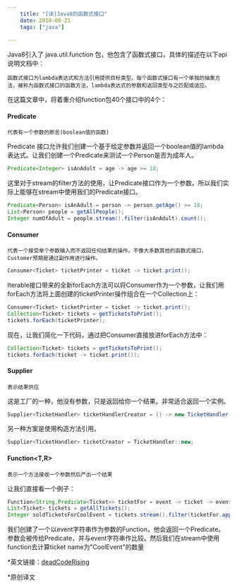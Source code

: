 ```yaml
---
    title: "[译]Java8的函数式接口"
    date: 2018-08-21
    tags: ["java"]
    
---
```


Java8引入了 java.util.function 包，他包含了函数式接口，具体的描述在以下api说明文档中：

 

    函数式接口为lambda表达式和方法引用提供目标类型。每个函数式接口有一个单独的抽象方法，被称为函数式接口的函数方法，lambda表达式的参数和返回类型与之匹配或适应。
 

在这篇文章中，将着重介绍function包40个接口中的4个：

 

#### Predicate<T>

    代表有一个参数的断言(boolean值的函数)
Predicate 接口允许我们创建一个基于给定参数并返回一个boolean值的lambda表达式。让我们创建一个Predicate来测试一个Person是否为成年人。

```java
Predicate<Integer> isAnAdult = age -> age >= 18;
```
这里对于stream的filter方法的使用，让Predicate接口作为一个参数。所以我们实际上能够在stream中使用我们的Predicate接口。

```java
Predicate<Person> isAnAdult = person -> person.getAge() >= 18;
List<Person> people = getAllPeople();
Integer numOfAdult = people.stream().filter(isAnAdult).count();
```
 

#### Consumer<T>

    代表一个接受单个参数输入而不返回任何结果的操作。不像大多数其他的函数式接口，Customer预期是通过副作用进行操作。
```java
Consumer<Ticket> ticketPrinter = ticket -> ticket.print();
```
Iterable接口带来的全新forEach方法可以将Consumer作为一个参数，让我们用forEach方法将上面创建的ticketPrinter操作组合在一个Collection上：

```java
Consumer<Ticket> ticketPrinter = ticket -> ticket.print();
Collection<Ticket> tickets = getTicketsToPrint();
tickets.forEach(ticketPrinter);
```
现在，让我们简化一下代码，通过把Consumer直接放进forEach方法中：

```java
Collection<Ticket> tickets = getTicketsToPrint();
tickets.forEach(ticket -> ticket.print());
```
 

#### Supplier<T>

    表示结果供应
这是工厂的一种，他没有参数，只是返回给你一个结果。非常适合返回一个实例。

```java
Supplier<TicketHandler> ticketHandlerCreator = () -> new TicketHandler();
```
另一种方案是使用构造方法引用。

```java
Supplier<TicketHandler> ticketCreator = TicketHandler::new;
```
 

#### Function<T,R>

    表示一个方法接收一个参数然后产出一个结果
让我们直接看一个例子：

```java
Function<String,Predicate<Ticket>> ticketFor = event -> ticket -> event.equals(ticket.getName());
List<Ticket> tickets = getAllTickets();
Integer soldTicketsForCoolEvent = tickets.stream().filter(ticketFor.apply("CoolEvent")).count();
```
我们创建了一个以event字符串作为参数的Function，他会返回一个Predicate。参数会被传给Predicate，并与event字符串作比较。然后我们在stream中使用function去计算ticket name为"CoolEvent"的数量

 

*英文链接：[deadCodeRising](https://www.deadcoderising.com/functional-interfaces-in-java-8/)

*原创译文
